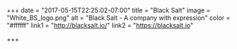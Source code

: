 +++
date = "2017-05-15T22:25:02-07:00"
title = "Black Salt"
image = "White_BS_logo.png"
alt = "Black Salt - A company with expression"
color = "#ffffff"
link1 = "http://blacksalt.io/"
link2 = "https://blacksalt.io"

+++
